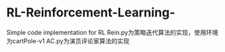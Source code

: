 # RL-Reinforcement-Learning-
Simple code implementation for RL
Rein.py为策略迭代算法的实现，使用环境为cartPole-v1
AC.py为演员评论家算法的实现
